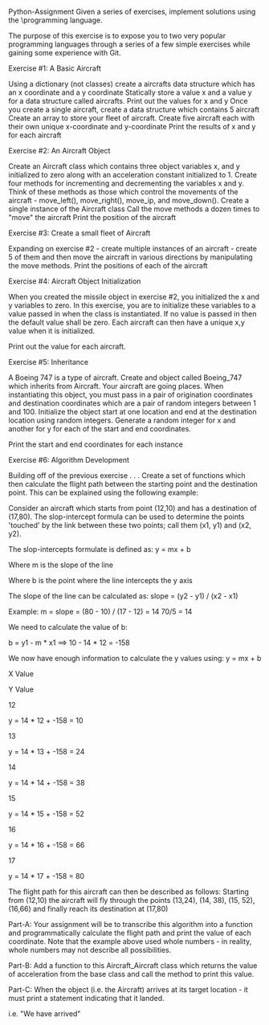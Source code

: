 Python-Assignment Given a series of exercises, implement solutions using the \programming language.

The purpose of this exercise is to expose you to two very popular programming languages through a series of a few simple exercises while gaining some experience with Git.

Exercise #1: A Basic Aircraft

Using a dictionary (not classes) create a aircrafts data structure which has an x coordinate and a y coordinate Statically store a value x and a value y for a data structure called aircrafts. Print out the values for x and y Once you create a single aircraft, create a data structure which contains 5 aircraft Create an array to store your fleet of aircraft. Create five aircraft each with their own unique x-coordinate and y-coordinate Print the results of x and y for each aircraft

Exercise #2: An Aircraft Object

Create an Aircraft class which contains three object variables x, and y initialized to zero along with an acceleration constant initialized to 1. Create four methods for incrementing and decrementing the variables x and y. Think of these methods as those which control the movements of the aircraft - move_left(), move_right(), move_ip, and move_down(). Create a single instance of the Aircraft class Call the move methods a dozen times to "move" the aircraft Print the position of the aircraft

Exercise #3: Create a small fleet of Aircraft

Expanding on exercise #2 - create multiple instances of an aircraft - create 5 of them and then move the aircraft in various directions by manipulating the move methods. Print the positions of each of the aircraft

Exercise #4: Aircraft Object Initialization

When you created the missile object in exercise #2, you initialized the x and y variables to zero. In this exercise, you are to initialize these variables to a value passed in when the class is instantiated. If no value is passed in then the default value shall be zero. Each aircraft can then have a unique x,y value when it is initialized.

Print out the value for each aircraft.

Exercise #5: Inheritance

A Boeing 747 is a type of aircraft. Create and object called Boeing_747 which inherits from Aircraft. Your aircraft are going places. When instantiating this object, you must pass in a pair of origination coordinates and destination coordinates which are a pair of random integers between 1 and 100. Initialize the object start at one location and end at the destination location using random integers. Generate a random integer for x and another for y for each of the start and end coordinates.

Print the start and end coordinates for each instance

Exercise #6: Algorithm Development

Building off of the previous exercise . . . Create a set of functions which then calculate the flight path between the starting point and the destination point. This can be explained using the following example:

Consider an aircraft which starts from point (12,10) and has a destination of (17,80). The slop-intercept formula can be used to determine the points 'touched' by the link between these two points; call them (x1, y1) and (x2, y2).

The slop-intercepts formulate is defined as: y = mx + b

Where m is the slope of the line

Where b is the point where the line intercepts the y axis

The slope of the line can be calculated as: slope = (y2 - y1) / (x2 - x1)

Example: m = slope = (80 - 10) / (17 - 12) = 14 70/5 = 14

We need to calculate the value of b:

b = y1 - m * x1 ==> 10 - 14 * 12 = -158

We now have enough information to calculate the y values using: y = mx + b

X Value

Y Value

12

y = 14 * 12 + -158 = 10

13

y = 14 * 13 + -158 = 24

14

y = 14 * 14 + -158 = 38

15

y = 14 * 15 + -158 = 52

16

y = 14 * 16 + -158 = 66

17

y = 14 * 17 + -158 = 80

The flight path for this aircraft can then be described as follows: Starting from (12,10) the aircraft will fly through the points (13,24), (14, 38), (15, 52), (16,66) and finally reach its destination at (17,80)

Part-A: Your assignment will be to transcribe this algorithm into a function and programmatically calculate the flight path and print the value of each coordinate. Note that the example above used whole numbers - in reality, whole numbers may not describe all possibilities.

Part-B: Add a function to this Aircraft_Aircraft class which returns the value of acceleration from the base class and call the method to print this value.

Part-C: When the object (i.e. the Aircraft) arrives at its target location - it must print a statement indicating that it landed.

i.e. "We have arrived"
